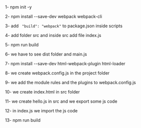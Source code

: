 1-  npm init -y 

2- npm install --save-dev webpack webpack-cli

3- add ` "build": "webpack"` to package.json inside scripts

4- add folder src and inside src add file index.js

5- npm run build

6- we have to see dist folder and main.js

7- npm install --save-dev html-webpack-plugin html-loader

8- we create webpack.config.js in the project folder

9- we add the module rules and the plugins to webpack.config.js 

10- we create index.html in src folder

11- we create hello.js in src and we export some js code

12- in index.js we import the js code 

13- npm run build


